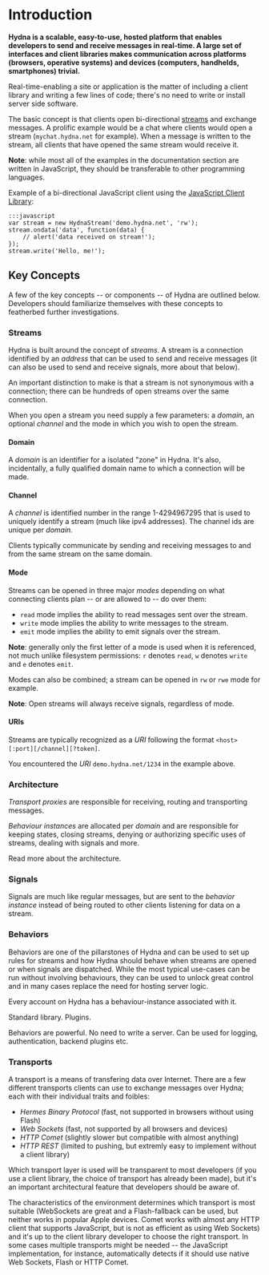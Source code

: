 # Introduction

**Hydna is a scalable, easy-to-use, hosted platform that enables developers to
send and receive messages in real-time. A large set of interfaces and client
libraries makes communication across platforms (browsers, operative systems)
and devices (computers, handhelds, smartphones) trivial.**

Real-time-enabling a site or application is the matter of including a client
library and writing a few lines of code; there's no need to write or install
server side software.

The basic concept is that clients open bi-directional [streams](#streams) and
exchange messages. A prolific example would be a chat where clients would open
a stream (`mychat.hydna.net` for example). When a message is written to the
stream, all clients that have opened the same stream would receive it.

**Note**: while most all of the examples in the documentation section are
written in JavaScript, they should be transferable to other programming
languages.

Example of a bi-directional JavaScript client using the [JavaScript Client
Library](/implementations/hydna-js/):

    :::javascript
    var stream = new HydnaStream('demo.hydna.net', 'rw');
    stream.ondata('data', function(data) {
        // alert('data received on stream!');
    });
    stream.write('Hello, me!');

## Key Concepts

A few of the key concepts -- or components -- of Hydna are outlined below.
Developers should familiarize themselves with these concepts to featherbed
further investigations.

### Streams

Hydna is built around the concept of *streams*. A stream is a connection
identified by an *address* that can be used to send and receive messages (it
can also be used to send and receive signals, more about that below).

An important distinction to make is that a stream is not synonymous with a
connection; there can be hundreds of open streams over the same connection.

When you open a stream you need supply a few parameters: a *domain*, an
optional *channel* and the mode in which you wish to open the stream.

#### Domain

A *domain* is an identifier for a isolated "zone" in Hydna. It's also,
incidentally, a fully qualified domain name to which a connection will be
made.

#### Channel

A *channel* is identified number in the range 1-4294967295 that is used to
uniquely identify a stream (much like ipv4 addresses). The channel ids are
unique per *domain*.

Clients typically communicate by sending and receiving messages to and from
the same stream on the same domain.

#### Mode

Streams can be opened in three major *modes* depending on what connecting
clients plan -- or are allowed to -- do over them:

- `read` mode implies the ability to read messages sent over the stream.
- `write` mode implies the ability to write messages to the stream.
- `emit` mode implies the ability to emit signals over the stream.

**Note**: generally only the first letter of a mode is used when it is
referenced, not much unlike filesystem permissions: `r` denotes `read`, `w`
denotes `write` and `e` denotes `emit`.

Modes can also be combined; a stream can be opened in `rw` or `rwe` mode for
example.

**Note**: Open streams will always receive signals, regardless of mode.

#### URIs

Streams are typically recognized as a *URI* following the format
`<host>[:port][/channel][?token]`.

You encountered the *URI* `demo.hydna.net/1234` in the example above. 

### Architecture

*Transport proxies* are responsible for receiving, routing and transporting
messages.

*Behaviour instances* are allocated per *domain* and are responsible for
keeping states, closing streams, denying or authorizing specific uses of
streams, dealing with signals and more.

Read more about the architecture.

### Signals

Signals are much like regular messages, but are sent to the *behavior
instance* instead of being routed to other clients listening for data on a
stream.

### Behaviors

Behaviors are one of the pillarstones of Hydna and can be used to set up rules
for streams and how Hydna should behave when streams are opened or when
signals are dispatched. While the most typical use-cases can be run without
involving behaviours, they can be used to unlock great control and in many
cases replace the need for hosting server logic.

Every account on Hydna has a behaviour-instance associated with it.

Standard library. Plugins.

Behaviors are powerful. No need to write a server. Can be used for logging,
authentication, backend plugins etc.

### Transports

A transport is a means of transfering data over Internet. There are a few
different transports clients can use to exchange messages over Hydna; each
with their individual traits and foibles:

- *Hermes Binary Protocol* (fast, not supported in browsers without using
  Flash)
- *Web Sockets* (fast, not supported by all browsers and devices)
- *HTTP Comet* (slightly slower but compatible with almost anything)
- *HTTP REST* (limited to pushing, but extremly easy to implement without a
  client library)

Which transport layer is used will be transparent to most developers (if you
use a client library, the choice of transport has already been made), but it's
an important architectural feature that developers should be aware of.

The characteristics of the environment determines which transport is most
suitable (WebSockets are great and a Flash-fallback can be used, but neither
works in popular Apple devices. Comet works with almost any HTTP client that
supports JavaScript, but is not as efficient as using Web Sockets) and it's up
to the client library developer to choose the right transport. In some cases
multiple transports might be needed -- the JavaScript implementation, for
instance, automatically detects if it should use native Web Sockets, Flash or
HTTP Comet.
